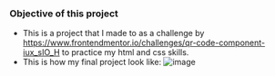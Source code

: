 ### Objective of this project
 - This is a project that I made to as a challenge by https://www.frontendmentor.io/challenges/qr-code-component-iux_sIO_H to practice my html and css skills. 
 - This is how my final project look like:
  ![image](https://user-images.githubusercontent.com/106534693/190918760-8ce6ba47-2627-4731-a328-ffbc435faadd.png)
